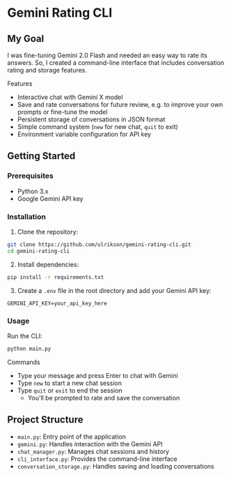 # Gemini Rating CLI

## My Goal

I was fine-tuning Gemini 2.0 Flash and needed an easy way to rate its answers. So, I created a command-line interface that includes conversation rating and storage features.

Features

- Interactive chat with Gemini X model
- Save and rate conversations for future review, e.g. to improve your own prompts or fine-tune the model
- Persistent storage of conversations in JSON format
- Simple command system (`new` for new chat, `quit` to exit)
- Environment variable configuration for API key

## Getting Started
### Prerequisites

- Python 3.x
- Google Gemini API key

### Installation

1. Clone the repository:

```bash
git clone https://github.com/ulrikson/gemini-rating-cli.git
cd gemini-rating-cli
```

2. Install dependencies:

```bash
pip install -r requirements.txt
```

3. Create a `.env` file in the root directory and add your Gemini API key:

```
GEMINI_API_KEY=your_api_key_here
```

### Usage

Run the CLI:

```bash
python main.py
```

Commands

- Type your message and press Enter to chat with Gemini
- Type `new` to start a new chat session
- Type `quit` or `exit` to end the session
  - You'll be prompted to rate and save the conversation

## Project Structure

- `main.py`: Entry point of the application
- `gemini.py`: Handles interaction with the Gemini API
- `chat_manager.py`: Manages chat sessions and history
- `cli_interface.py`: Provides the command-line interface
- `conversation_storage.py`: Handles saving and loading conversations
